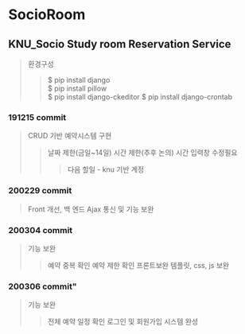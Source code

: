 # SocioRoom
## KNU_Socio Study room Reservation Service
>환경구성
>>$ pip install django  
>>$ pip install pillow  
>>$ pip install django-ckeditor
>>$ pip install django-crontab

### 191215 commit
>CRUD 기반 예약시스템 구현
>>날짜 제한(금일~14일)
>>시간 제한(추후 논의)
>>시간 입력창 수정필요
>>>다음 할일 - knu 기반 계정

### 200229 commit
>Front 개선, 백 엔드 Ajax 통신 및 기능 보완

### 200304 commit
>기능 보완
>>예약 중복 확인
>>예약 제한 확인
>프론트보완
>>템플릿, css, js 보완

### 200306 commit"
>기능 보완
>>전체 예약 일정 확인
>>로그인 및 회원가입 시스템 완성
